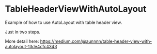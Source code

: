 # TableHeaderViewWithAutoLayout
Example of how to use AutoLayout with table header view.

Just in two steps.

More detail here: https://medium.com/@aunnnn/table-header-view-with-autolayout-13de4cfc4343
